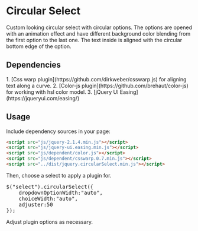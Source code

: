 <h1>Circular Select</h1>
<p>Custom looking circular select with circular options. The options are opened with an animation effect and have different background color blending from the first option to the last one. The text inside is aligned with the circular bottom edge of the option. </p> 

<h2>Dependencies</h2>
1. [Css warp plugin](https://github.com/dirkweber/csswarp.js) for aligning text along a curve.
2. [Color-js plugin](https://github.com/brehaut/color-js) for working with hsl color model.
3. [jQuery UI Easing](https://jqueryui.com/easing/) 

<h2>Usage</h2>
<p>Include dependency sources in your page: </p>

```html
<script src="js/jquery-2.1.4.min.js"></script>
<script src="js/jquery-ui.easing.min.js"></script>
<script src="js/dependent/color.js"></script>
<script src="js/dependent/csswarp.0.7.min.js"></script>
<script src="../dist/jquery.circularSelect.min.js"></script>
```

<p>Then, choose a select to apply a plugin for.</p>
<pre>
$("select").circularSelect({
	dropdownOptionWidth:"auto",
	choiceWidth:"auto",
	adjuster:50
});
</pre>
<p>Adjust plugin options as necessary.</p>
